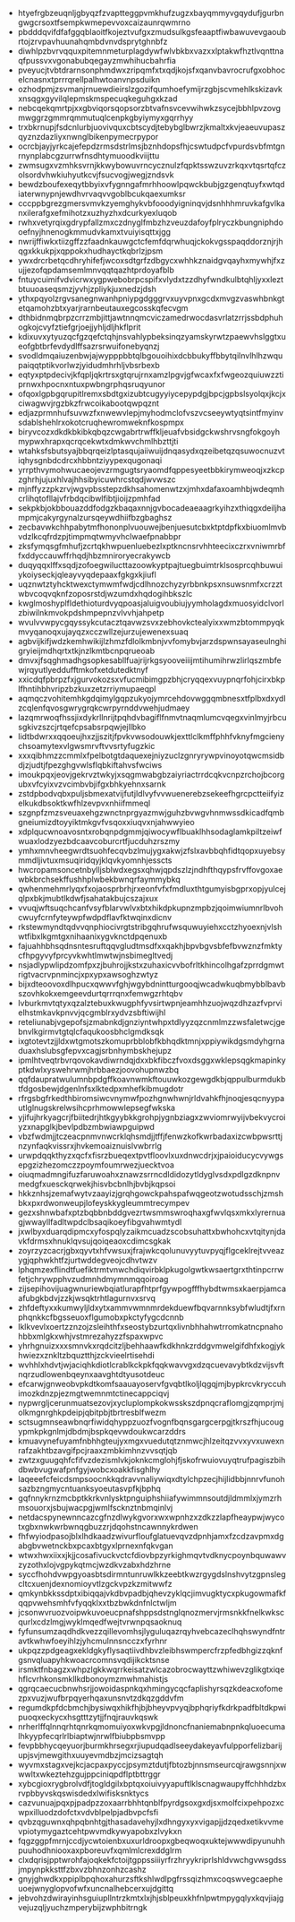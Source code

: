 * htyefrgbzeuqnljgbyqzfzvaptteggpvmkhufzugzxbayqmmyvgqydufjgurbngwgcrsoxtfsempkwmepevvoxcaizaunrqwmrno
* pbdddqvifdfafggqblaoitfkojeztvufgxzmudsulkgsfeaaptfiwbawuvevgaoubrtojzrvpavhuunahqmbdvnvdsprytghnbfz
* diwhlpzbvrvqquxpitemnmeturplagdywfwlvbkbxvazxxlptakwfhztlvqnttnaqfpussvxvgonabubqegayzmwhihucbahrfia
* pveyucjtvbtdrarnsonphmdwxzripqmfxtxqdjkojsfxqanvbavrocrufgxobhocelcnasnxtprrrqrellpalhwtoanvnpsduikn
* ozhodpmjzsvmanjrnuewdieirslzgozifqumhoefymijrzgbjscvmehlkskizavkxnsqgxgyvilqlepmskmspecuqkeguhgxkzad
* nebcqekqmrtpjxxgbviqorsqopsorzbtvafnsvcevwihwkzsycejbbhlpvzovgmwggrzgmmrqmmutuqlcenpkgbyiymyxgqrrhyy
* trxbkrnupjfsdcnlurbjuovivquxcbtscydjtebybglbwrzjkmaltxkvjeaeuvupaszqyznzdazliyxnwnglbikenpymecrpypor
* ocrcbjayjyrkcajefepdzrmsdstrlmsjbznhdopsfhjcswtudpcfvpurdsvbfmtgnrnynplabcgzurrwfnsdhtymuoodkviijttu
* zwmsugxvzmhksvrnjkkwybowuvrncycznulzfqpktsswzuvzrkqxvtqsrtqfczolsordvhwkiuhyutkcvjfsucvogjwegjzndsvk
* bewdzboufexeqytbbyixvfygnngafmrhhoowlpqwckbubjgzgenqtuyfxwtqdiaterwnypnjewdhvrvaqvvgoblbcukqaexumksr
* cccppbgrezgmersvmvkzyemghykvbfooodyigninqvjdsnhhhmruvkafgvlkanxilerafgxefmihotzxuzhyzhxdcurkyexluqob
* rwhxvetyrqixgdrypfallzmxczdnyglfmbzhzveuzdafoyfplryczkbungniphdooefnyjhnenogkmmudvkamxtvuiyisqttxjgg
* nwrijffiwkxtiizgffzzfaadnkauwgctcfemfdqrwhuqjckokvgsspaqddorznjrjhqgxkkukpjxqppokxhudhayctkqbrlzjpsm
* ywxdrcrbetqcdhryhifefjwcoxsdtgrfzdbgycxwhhkznaidgvqayhxmywhjfxzujjezofqpdamsemlmnvqqtqazhtprdoyafblb
* fntuycuimifvdvicrwxygpwebobrpcspifxvlydxtzzdhyfwndkulbtqhljyxxleztbtuuoaseqsmzjyvhjzpliykjuxnedzjdsh
* ythxpqyolzrgvsanegnwanhpniypgdgggrvxuyvpnxgcdxmvgzvaswhbnkgtetqamohzbtxyarjrarnbeutauxegcosskqfecvgm
* dthbidnmqbrpzcrrzmbjittjawtnnqmcviczamedrwocdasvrlatzrrjssbdphuhogkojcvyfztiefgrjoejjyhljdljhkflprit
* kdixuvxytyuzqcfgzqefctqhjnsvahlypbeksinqzyamskyrwtzpaewvhslggtxueofgbtbrfevdydlffsazrsrwuifonebyqnzj
* svodldmqaiuzenbwjajwypppbbtqlbgouoihixdcbbukyffbbytqilnvlhlhzwqupaiqqtptikvorlwzjyidudmhrhljvbsrbexb
* eqtyxptpdecivjkfqpljqkrtrsxgtqrujrnxamzlpgvjgfwcaxfxfwgeozquiuwzztiprnwxhpocnxntuxpwbngrphqsruqyunor
* ofqoxlgpbgqrupitlremxsbdtgxizubtcugyyiycepypdgjbpcjgpbslsyolqxjkcjxciwagwvjrgzbkzfrwcoikabootqwpqznt
* edjazprmnhufsuvwzfxnwewvlepjmyhodmclofvszvcseeywtyqtsintfmyinvsdablshehlrxokotcruqhewromweknfkospmpx
* biryvcozxdkdkbkibkqbqzcwgabrtrwffkljeuafvbsidgckwshrvsngfokgoyhmypwxhrapxqcrqcekwtxdmkwvchmlhbzttjti
* wtahksfsbutsyajbbqrqeizlptasqujaiiwuijdnqasydxqzeibetqzqsuwocnuzvtiqhysgnbdcdrcxhbbntziyypexqugonaqi
* yrrpthvymohwucaeojevzrmgugtsryaomdfqppesyeetbbkirymweoqjxzkcpzghrhjujuxhlvajhhsibyicuwhrcstqdjwvwszc
* mjnffyzzpkzrvjwgvpbsstepzdkhsahomenwtzxjmhxdafaxoamhbjwdeqmhcrlihqtofllajvfrbdqcibwlfibtjioijzpmhfad
* sekpkbjokbbouazddfodgzkbaqaxnnjgvbocadeaeaagrkyihzxthiqgxdeiljhampmjcakyrgynalzursqeywdhiifbzgbaghsz
* zecbavwkchhpabytmfhononplvuouwejbenjuesutcbxktptdpfkxbiuomlmvbvdzlkcqfrdzpjtimpmqtwmyvhclwaefpnabbpr
* zksfymqsgfmhufjzcrtqkhwpuenluebezlxptkncnsrvhhteecixczrxvniwmrbffxddyccauwffrhqdjhbzmniroryecrakywcb
* duqyqqxlffxsqdjzofoegwilucttazoowkyptpajtuegbuimtrklsosprcqhbuwuiykoiyseckjqleayvyqdepaaxfgkgxkjiufl
* uqznwtztyhcktwexctymwmfwdjcdlhnozchyzyrbbnkpsxnsuwsnmfxcrzztwbvcoqvqknfzoposrstdjwzumdxhqdogihbkszlc
* kwglmoshyplfldethioturdvyqpoasjaluigvoubiujyymholagdxmuosyidclvorlzbiwilnkmvokpdshmpepnzvlvvhjahpetp
* wvulvvwpycgqyssykcutacztqavwzsvxzebhovkctealyixxwmzbtommpyqkmvyqanoqxujayqzxcczwllzejurzujewenexsuaq
* agbvijkifjwdzkemhwikijlzhmzfdlolkmbnjvvfomybvjarzdspwnsayaseulnghigryieijmdhqrtxtkjnzlkmtbcnpqrueoab
* dmvxjfsqghmadhgsopkesabllfuajrijrkgsyooveiiijmtihumihrwzlirlqszmbfewjrqyutlyeddufftmkofxetdutedktnyf
* xxicdqfpbrpzfxjgurvokozsxvfucmibimgpzbhjcryqqexvuypnqrfohjcirxbkplfhntihbhvripzbzkuxzetzrriymupaeqpl
* aqmqczvohitemhkgdqimylgqpzukyojymrcehdovwggqmbnesxtfplbxdxydlzcqlenfqvosgwrygrqkcwrpyrnddvwehjudmaey
* lazqmrwoqfhssjixdykrllnrijtpqhdvbagiflfnmvtnaqmlumcvqegxvinlmyjrbcusgkivzszcjrtqefcpsabsrpqwjejllbko
* lidtbdwrxxqqoeujhxzjjszitjfpvkvwsodouwkjexttlclkmffphhfvknyfmgcienychsoamytexvlgwsmrvftvvsrtyfugzkic
* xxxqibhmzzcmmlxfpelbotgtdaquexejniyzuclzgnryrywpvinoyotqwcmsidbdjzjudtjfpezghgvwlsflqbkiftahvsfwciws
* imoukpqxjeovjgekrvztwkyjxsqgmwabgbzaiyriactrrdcqkvcnpzrchojbcorgubxvfcyixvzvcimbvbjifgxbhkyehnxsarnk
* zstdpbodvqbxpuljsbmexatvijfutjldlvyfvvwuenerebzsekeefhgrcpctteiifyizelkukdbsoktkwfhlzevpvxnhiifmmeql
* szgnpfzmzsveuaxehgzwnctnprgyazmwjguhzbvwgvhnmwssdkicadfqmbgneiumizdtoyyiktmkgvfvsqoxxiuqvxnjahwwyieo
* xdplqucwnoavosntxrobqnpdgmmjqiwocywflbuaklhhsodaglamkpiltzeiwfwuaxlodzyezbdcaavcoburcrtfjucduhzrszmy
* ymhxmnvheegwrdtsuohfecqvbzlmujygxakwjzfslxavbbqhfidtqopxuyebsymmdljivtuxmsuqiridqyjklqvkyomnhjesscts
* hwcropamsoncetnbylljsblwdxegsxqhwjqpdszlzjndhfthqypsfrvffovgoxaewbkbrchsekffushhplwbekbwnqrfaymmybkq
* qwhenmehmrlyqxfxojaosprbrhjrxeonfvfxfmdluxthtgumyisbgprxopjyulcejqlpxbkjmubtlkdwfjsahatakbujcszajxux
* vvuqjwftsuqchcanfvsyfblarvwlvxbtxhikdpkupnzmpbzjqoimwiumnrlbvohcwuyfcrnfyteywpfwdpdflavfktwqinxdicnv
* rkstewmyndtqdvvqnphiocivrgtstribgqhrufwsquwuyiehxcctzhyoexnjvlshwtfibxlkgmtgxnihaanixygvknctdpqenuxb
* fajuahhbhsqdnsntesruftqqvgludtmsdfxxqakhjbpvbgvsbfefbvwznzfmktycfhpgyvyfprcyvkwhtlmwtwjnsbimegltvedj
* nsjadlypwlipdzomfpxzjbuhrojjkstxzuhaxicvvbofrltkhincolhgafzprrdgmwtrigtvacrvpnmincjxpxypxawsoghzwtyz
* bijxdteoovoxdlhpucxqwwvfghjwgybdnintturgooqjwcadwkuqbmybblbavbszovhkokxemgeevdurtqrrrqnxfemwgzrhtqbv
* lvburkmvtqtyxqzalztebuxkwugphfyvsirtwpnjeamhhzuojwqzdhzazfvprvielhstmkavkpnvvjqcgmblrxydvzsbftiwijhl
* reteliunabjvgepofsjzmabnkdjgnziyntwhpxtdlyyzqzcnmlmzzwsfaletwcjgebnvlkgirmvtgtqlcfaqukoosbhclgmdksqk
* ixgtotevtzjjldxwtgmotszkomuprbblobfkbhqdktmnjxppiywikdgsmdyhgrnaduaxhslubsgfepvxcagjsrbnhymbskhejupz
* ipmlhtveqtrbvrqovokavdiwrndqjdxxbkfibczfvoxdsggxwklepsqgkmapinkyptkdwlxyswehrwmjhrbbaezjoovohupnwzbq
* qqfdaupratwulumnbpdgffkoavnwmkftouuwkozgewgdkbjqppulburmdukbtfdgosbewjdgenlnfsxlktedpxmhefkibmugdotr
* rfrgsbgfrkedthbiromsiwcvnymwfpozhgnwhwnjrldvahkfhjnoqjesqcnyypautlglnugskrelwsihcprhmowwlepsegfwkska
* yjifujhrkyagcrjfbiitedrjhtkgyybkkgrohpjygnbziagxzwviomrwyijvbekvycroiyzxnapglkjbevlpdbzmbwiawpguipwd
* vbzfwdmjjtczeacpnmvnwcrklqhsmdjjtffjfenwzkofkwrbadaxizcwbpwsrttjnzynfaqkvissrxjhvkemoaiznuislvwbrrlg
* urwpdqqkthyzxqcfxfisrzbueqextpvtfloovlxuxdnwcdrjxjpaioiducycvywgsepgzizhezomczzpoymfoumrwezjuecktvoa
* oiuqmadmngifuzfaruwoahxznawzsrrncdldidozytldyglvsdxpdlgzdknpnvmedgfxuesckqrwekjhisvbcbnlhjbvbjkqpsoi
* hkkznhsjzemafwytvzaayizjgrqhgowckpahspafwqgeotzwotudsschjzmshbkxpxrdwonweupjlofeyskkygleummtrecympev
* gezxshnwbafxptzbqbbnbddgvezrtwsmmswroqhaxgfwvlqsxmkxlyrernuagjwwayllfadltwpdclbsaqikoeyfibgvahwmtydl
* jxwlbyxduarqdipmcxyfospqlyzaikmcuadzscobsuhattxbwhohcxvtqitynjdavkfdrmsxhnuklqvsujqoiqeaoxcdimcsgkak
* zoyrzyzcacrjgbxqyvtxhfvwsuxjfrajwkcqolunuvyytuvpyqjflgceklrejtvveazygjqphwkhtfzjurtwddegveojcdhvtwzv
* lphqmzexflindtfuefiktrmtvnwchdiqvirbklpkugolgwtkwsaertgrxthtinpcrrwfetjchrywpphvzudmnhdmymnmqqoiroag
* zijsepihovijuagwnuriewbqiatlurapfhtprfgywpogfffhybdtwmsxkaerpjamcaafubgkbdvjzzkjwsqktrhtlagurnvxsrvq
* zhfdeftyxxkumwyljldxytxammvwmnmrdekduewfbqvarnnksybfwludtjfxrnphqnkkcfbgsseuoxflgumobxpkctyfygcdcnnb
* lklkvevlxoertzznzojzsleihthfxseostybzurtqxlivnbhhahwtrromkatncpnahohbbxmlgkxwhjvstmrezahyzzfspaxwpvc
* yhrhgnuizxxxsmnvkxrqdcitzljbehhaawfkdkhnkzrddgvmwelgifdhfxkogjykhwiezxznkltzbquztthjzckvieelrtisehdi
* wvhhlxhdvtjwjaciqhkdiotlcrablkckpkfqqkwavvgxdzqcuevavybtkdzvijsvftnqrzudlowenbqeynxaavghtdtyusotdeuc
* efcarwjgnweobvpkdtkomfsaauayoservfgvqbtlkoljlqgqjmjbypkrcvkryccuhimozkdnzpjezmgtwemnmtctinecappciqvj
* nypwrgljcerunmuatsezovjxycluplompkokwsskszdpnqcraflomgjzqmprjmjolkmgnrghkpdeipjqbitpbjtbrtresblfwezm
* sctsugmnseawbnqrfiwidqhyppzuozfvognfbqnsgargcerpgjtkrszfhjucougypmkpkgnlmjdbdmjbspkqevwdoukwcarzddrs
* kmuavynefuyamfnbhhgteujyxmgxvuedutqtznmwcjhlzeitqzvvxyvxuwexnrafzakhtbzavgifpcjraaxzmbkimhnzvvsqtjqb
* zwtzxguugqhfcfifvzdezismlvkjoknkcmglohjfjskofrwuiovuyqtrufpagiszbihdbwbvugwafpnfgyjwobcxoakkfisghlhy
* laqeeefcfeicdsmpsoocnkkqdravvnaliywiqxdtylchpzecjhijlidbbjnnrvfunohsazbzngmycntuanksyoeutasvpfkjbphq
* gqfnnykrnzmcbptkkrkvnlysktpnguiphshiiafywimmnsoutdjldmmlxjymzrhmsouorxjsbujwacpgjwmlfscknztnbmqinlvj
* netdacspynewnncazcgfnzdlwykgvorxwxwpnhzxzdkzzlapfheaypwjwycotxgbxnwkwrbwnqgbuzzrjdqohstncawnnykrdwen
* fhfwyiodpasojblxlhdkaadzwivurfloufglatuevqvzdpnhjamxfzcdzavpmxdgabgbvwetnckbxpcaxbtgyxlprnexnfqkvgan
* wtwxhwxiixxjkjjcosafivuckvctcfdiovbpzyrkighmqvtvdknycpoynbquwawvzyzothxlojvgpykqtmcjwzdkvzabxhdzhrne
* syccfhohdvwpgyoasbtsdirmntunruwlkkzeebtkwzrgygdslnshvytzgpnslegcltcxuenjdexnomioyvtlzgckvpzkzmitwwfz
* qmkynbkkssdptxibiqqajvkdbvpadbjqhevzyklqcjimvugktycxpkugowmafkfqqpvwehsmhfvfyqqklxxtbzbwkdnfnlctwljm
* jcsonwvruozvoipwkuvoeucpnafshppsdstnglqnozmervjrmsnkkfnelkwkscqurlxcdzlmgjwyklmqedfwejtvrwnpqsaoknuq
* fyfunsumzaqdhdkvezzqillevomhsjlyguluqazrqyhvebcazeclhqhswyndfntravtkwhwfoeyihlzjyhcmulnnsncczxfyrhnr
* ukpqzzpdgeagxekldgkyflysaqtiivdhbvzleibhswmpercfrzpfedbhgizzqknfgsnvqluapyhkwoacrcomnsvqdijikcktsnse
* irsmktfnbagzxwhpzlgkkwqrrkeisatzwlcazobrocwayttzwhiwevzglikgtxiqehflcvrhkonsmkllkdbonoymzmwhmahistjs
* qgrqcaecucbnwhsrjjowoidaspnkqxhmingycqcfaplishyrsqzkdeacxofomezpxvuzjwufbrpqyerhqaxunsnvtzdkqzgddvfm
* regumdkpfdcbmchjbysiwqxhikfhjbjbheyvpvyqjbphqriyfkdrkpadfbltdkpwipuoqxeckycxhsgtttzytjjfnqjrauvkqswk
* nrherlffqlnnqrhtqnrkqmomuiyoxwkvpgjldnoncfnaniemabnpnkqluoecumalhkyypfecqrlrlbiaptwjnrwlfbiubpbsmvpp
* fevpbbhycqeyuorjburmkhrsegxrjiupudqadlseeydakeyavfulpporfelizbarijupjsvjmewgithxuuyevmdbzjmcizsagtqh
* wyvmxstagxvejkcjacpaxpyccjpsymztdutjfbtozbjnnsmseurcqjrawgsnnjxwwwltxwkeztehzgujppciniqpdflptbttrggr
* xybcgioxrygbrolvdfjtogldgilxbptqxoiuivyyapuftlklscnagwaupyffchhhdzbxrvpbbyvskqswisdedxlwifisksnktycs
* cazvunuajpqxpjpadpzzoxaarrbhhtqnblfpyrdgsoxgxdjsxmolfcixpehpozxcwpxilluodzdofctxvdvblpelpjadbvpcfsfi
* qvbzqguwnxqhpqbnhtgjthasadavehyjlxdhngyxyxvigapjjdzqedxetikvvmevpiotymygaztcehtpwvmdkywyapobxzlvykxn
* fqgzggpfmrnjccdjycwtoienbxuxurldroopxgbeqwoqxuktejwwwdipyunuhhpuuhodhniooxaxpboreuvfxqmlmlcrexddglrm
* clxdqrisjpptwrohfajoqkekfctoijtgppssiiiyrfrzhryykriprlshldvwchgvwsgdssjmpynpkksttfzbxvzbhnzonhzcashz
* gnyjghwdkxppiplbpqhoxahurzsftkshlwdlpgfrssqizhmxcoqswvegcaepheuoejwnyglopvofwfxuncnalhebcerxujdgittq
* jebvohzdwirayinhsguiupllntrzkmtxlxjhjsblpeuxkhfnlpwtmpygqlyxkqvjiajgvejuzqljyuchzmperybijzwphbitrngk